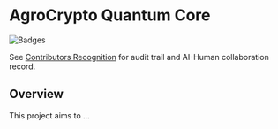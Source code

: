 # AgroCrypto Quantum Core

![Badges](../badges.png)

See [Contributors Recognition](./CONTRIBUTORS_RECOGNITION.md) for audit trail and AI-Human collaboration record.

## Overview
This project aims to ...